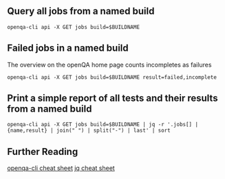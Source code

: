 ## Query all jobs from a named build

    openqa-cli api -X GET jobs build=$BUILDNAME

## Failed jobs in a named build
The overview on the openQA home page counts incompletes as failures

    openqa-cli api -X GET jobs build=$BUILDNAME result=failed,incomplete

## Print a simple report of all tests and their results from a named build

    openqa-cli api -X GET jobs build=$BUILDNAME | jq -r '.jobs[] | {name,result} | join(" ") | split("-") | last' | sort

## Further Reading
[openqa-cli cheat sheet](https://openqa-bites.github.io/openqa/openqa-cli-cheat-sheet/)
[jq cheat sheet](https://lzone.de/cheat-sheet/jq)
